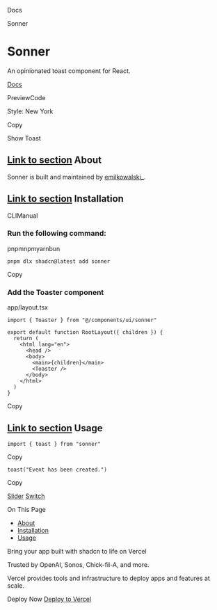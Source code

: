 Docs

Sonner

# Sonner

An opinionated toast component for React.

[Docs](https://sonner.emilkowal.ski)

PreviewCode

Style: New York

Copy

Show Toast

## [Link to section](\#about) About

Sonner is built and maintained by [emilkowalski\_](https://twitter.com/emilkowalski_).

## [Link to section](\#installation) Installation

CLIManual

### Run the following command:

pnpmnpmyarnbun

```relative font-mono text-sm leading-none
pnpm dlx shadcn@latest add sonner

```

Copy

### Add the Toaster component

app/layout.tsx

```relative rounded bg-muted px-[0.3rem] py-[0.2rem] font-mono text-sm
import { Toaster } from "@/components/ui/sonner"

export default function RootLayout({ children }) {
  return (
    <html lang="en">
      <head />
      <body>
        <main>{children}</main>
        <Toaster />
      </body>
    </html>
  )
}
```

Copy

## [Link to section](\#usage) Usage

```relative rounded bg-muted px-[0.3rem] py-[0.2rem] font-mono text-sm
import { toast } from "sonner"
```

Copy

```relative rounded bg-muted px-[0.3rem] py-[0.2rem] font-mono text-sm
toast("Event has been created.")
```

Copy

[Slider](/docs/components/slider) [Switch](/docs/components/switch)

On This Page

- [About](#about)
- [Installation](#installation)
- [Usage](#usage)

Bring your app built with shadcn to life on Vercel

Trusted by OpenAI, Sonos, Chick-fil-A, and more.

Vercel provides tools and infrastructure to deploy apps and features at scale.

Deploy Now [Deploy to Vercel](https://vercel.com/new?utm_source=shadcn_site&utm_medium=web&utm_campaign=docs_cta_deploy_now_callout)